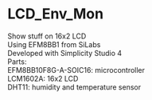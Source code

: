 # LCD_Env_Mon
Show stuff on 16x2 LCD<br>
Using EFM8BB1 from SiLabs<br>
Developed with Simplicity Studio 4<br>
Parts:<br>
EFM8BB10F8G-A-SOIC16: microcontroller<br>
LCM1602A: 16x2 LCD<br>
DHT11: humidity and temperature sensor<br>
